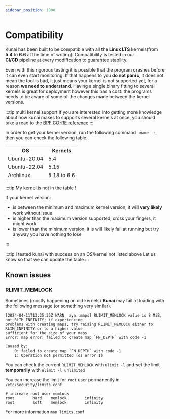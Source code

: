 ```yaml
---
sidebar_position: 1000
---
```


# Compatibility

Kunai has been built to be compatible with all the **Linux LTS** kernels(from **5.4** to **6.6** at the time of writing). Compatibility is tested in our **CI/CD** pipeline at every modification to guarantee stability. 

Even with this rigorous testing it is possible that the program crashes before it can even start monitoring. If that happens to you **do not panic**, it does not mean the tool is bad, it just means your kernel is not supported yet, for a reason **we need to understand**. Having a single binary fitting to several kernels is great for deployment however this has a cost: the programs needs to be aware of some of the changes made between the kernel versions.

:::tip multi kernel support
If you are interested into getting more knowledge about how kunai makes to supports several kernels at once, you should take a read to the [BPF CO-RE reference](https://nakryiko.com/posts/bpf-core-reference-guide/)
:::

In order to get your kernel version, run the following command `uname -r`, then you can check the following table.

<html>
 <table>
  <tr>
    <th>OS</th>
    <th>Kernels</th>
  </tr>
  <tr>
    <td>Ubuntu-20.04</td>
    <td>5.4</td>
  </tr>
  <tr>
    <td>Ubuntu-22.04</td>
    <td>5.15</td>
  </tr>
  <tr>
    <td>Archlinux</td>
    <td>5.18 to 6.6</td>
  </tr>
</table> 
</html>

:::tip My kernel is not in the table !

If your kernel version:
* is between the minimum and maximum kernel version, it will **very likely** work without issue
* is higher than the maximum version supported, cross your fingers, it might work
* is lower than the minimum version, it is will likely fail at running but try anyway you have nothing to lose

:::

:::tip I tested kunai with success on an OS/kernel not listed above
Let us know so that we can update the table
:::

## Known issues

### RLIMIT_MEMLOCK

Sometimes (mostly happening on old kernels) **Kunai** may fail at loading with the following
message (or something very similar).

```
[2024-04-11T13:25:35Z WARN  aya::maps] RLIMIT_MEMLOCK value is 8 MiB, not RLIM_INFINITY; if experiencing 
problems with creating maps, try raising RLIMIT_MEMLOCK either to RLIM_INFINITY or to a higher value 
sufficient for the size of your maps
Error: map error: failed to create map `FN_DEPTH` with code -1

Caused by:
    0: failed to create map `FN_DEPTH` with code -1
    1: Operation not permitted (os error 1)
```

You can check the current `RLIMIT_MEMLOCK` with `ulimit -l` and set the limit **temporarily** with
`ulimit -l unlimited`

You can increase the limit for `root` user permanently in `/etc/security/limits.conf`

```text title="/etc/security/limits.conf"
# increase root user memlock
root        hard    memlock        infinity
root        soft    memlock        infinity
```

For more information `man limits.conf`

